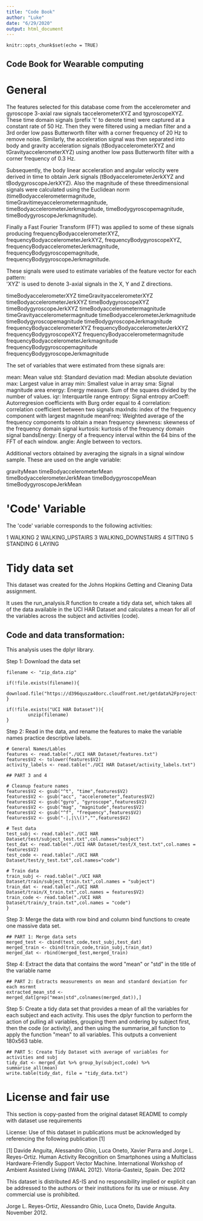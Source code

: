 ```yaml
---
title: "Code Book"
author: "Luke"
date: "6/29/2020"
output: html_document
---
```


```{r setup, include=FALSE}
knitr::opts_chunk$set(echo = TRUE)
```
## Code Book for Wearable computing

# General
The features selected for this database come from the accelerometer and gyroscope 3-axial raw signals taccelerometerXYZ and tgyroscopeXYZ. These time domain signals (prefix 't' to denote time) were captured at a constant rate of 50 Hz. Then they were filtered using a median filter and a 3rd order low pass Butterworth filter with a corner frequency of 20 Hz to remove noise. Similarly, the acceleration signal was then separated into body and gravity acceleration signals (tBodyaccelerometerXYZ and tGravityaccelerometerXYZ) using another low pass Butterworth filter with a corner frequency of 0.3 Hz. 

Subsequently, the body linear acceleration and angular velocity were derived in time to obtain Jerk signals (tBodyaccelerometerJerkXYZ and tBodygyroscopeJerkXYZ). Also the magnitude of these threedimensional signals were calculated using the Euclidean norm (timeBodyaccelerometermagnitude, timeGravitimeyaccelerometermagnitude, timeBodyaccelerometerJerkmagnitude, timeBodygyroscopemagnitude, timeBodygyroscopeJerkmagnitude). 

Finally a Fast Fourier Transform (FFT) was applied to some of these signals producing frequencyBodyaccelerometerXYZ, frequencyBodyaccelerometerJerkXYZ, frequencyBodygyroscopeXYZ, frequencyBodyaccelerometerJerkmagnitude, frequencyBodygyroscopemagnitude, frequencyBodygyroscopeJerkmagnitude.

These signals were used to estimate variables of the feature vector for each pattern:  
'XYZ' is used to denote 3-axial signals in the X, Y and Z directions.

timeBodyaccelerometerXYZ
timeGravityaccelerometerXYZ
timeBodyaccelerometerJerkXYZ
timeBodygyroscopeXYZ
timeBodygyroscopeJerkXYZ
timeBodyaccelerometermagnitude
timeGravityaccelerometermagnitude
timeBodyaccelerometerJerkmagnitude
timeBodygyroscopemagnitude
timeBodygyroscopeJerkmagnitude
frequencyBodyaccelerometerXYZ
frequencyBodyaccelerometerJerkXYZ
frequencyBodygyroscopeXYZ
frequencyBodyaccelerometermagnitude
frequencyBodyaccelerometerJerkmagnitude
frequencyBodygyroscopemagnitude
frequencyBodygyroscopeJerkmagnitude

The set of variables that were estimated from these signals are: 

mean: Mean value
std: Standard deviation
mad: Median absolute deviation 
max: Largest value in array
min: Smallest value in array
sma: Signal magnitude area
energy: Energy measure. Sum of the squares divided by the number of values. 
iqr: Interquartile range 
entropy: Signal entropy
arCoeff: Autorregresion coefficients with Burg order equal to 4
correlation: correlation coefficient between two signals
maxInds: index of the frequency component with largest magnitude
meanFreq: Weighted average of the frequency components to obtain a mean frequency
skewness: skewness of the frequency domain signal 
kurtosis: kurtosis of the frequency domain signal 
bandsEnergy: Energy of a frequency interval within the 64 bins of the FFT of each window.
angle: Angle between to vectors.

Additional vectors obtained by averaging the signals in a signal window sample. These are used on the angle variable:

gravityMean
timeBodyaccelerometerMean
timeBodyaccelerometerJerkMean
timeBodygyroscopeMean
timeBodygyroscopeJerkMean

# 'Code' Variable
The 'code' variable corresponds to the following activities:

1 WALKING
2 WALKING_UPSTAIRS
3 WALKING_DOWNSTAIRS
4 SITTING
5 STANDING
6 LAYING


# Tidy data set
This dataset was created for the Johns Hopkins Getting and Cleaning Data assignment. 

It uses the run_analysis.R function to create a tidy data set, which takes all of the data available in the UCI HAR Dataset and calculates a mean for all of the variables across the subject and activities (code).

## Code and data transformation:

This analysis uses the dplyr library. 

Step 1: Download the data set

```{r eval=FALSE}
filename <- "zip_data.zip"

if(!file.exists(filename)){
        download.file("https://d396qusza40orc.cloudfront.net/getdata%2Fprojectfiles%2FUCI%20HAR%20Dataset.zip",destfile=filename,method="curl")
}

if(!file.exists("UCI HAR Dataset")){
        unzip(filename)
}
```

Step 2: Read in the data, and rename the features to make the variable names practice descriptive labels. 

```{r eval=FALSE}
# General Names/Lables
features <- read.table("./UCI HAR Dataset/features.txt")
features$V2 <- tolower(features$V2)
activity_labels <- read.table("./UCI HAR Dataset/activity_labels.txt")

## PART 3 and 4

# Cleanup feature names
features$V2 <- gsub("^t", "time",features$V2)
features$V2 <- gsub("acc", "accelerometer",features$V2)
features$V2 <- gsub("gyro", "gyroscope",features$V2)
features$V2 <- gsub("mag", "magnitude",features$V2)
features$V2 <- gsub("^f", "frequency",features$V2)
features$V2 <- gsub("-|,|\\()","",features$V2)

# Test data
test_subj <- read.table("./UCI HAR Dataset/test/subject_test.txt",col.names="subject")
test_dat <- read.table("./UCI HAR Dataset/test/X_test.txt",col.names = features$V2)
test_code <- read.table("./UCI HAR Dataset/test/y_test.txt",col.names="code")

# Train data
train_subj <- read.table("./UCI HAR Dataset/train/subject_train.txt",col.names = "subject")
train_dat <- read.table("./UCI HAR Dataset/train/X_train.txt",col.names = features$V2)
train_code <- read.table("./UCI HAR Dataset/train/y_train.txt",col.names = "code")
}
```

Step 3: Merge the data with row bind and column bind functions to create one massive data set.

```{r eval=FALSE}
## PART 1: Merge data sets
merged_test <- cbind(test_code,test_subj,test_dat)
merged_train <- cbind(train_code,train_subj,train_dat)
merged_dat <- rbind(merged_test,merged_train)
```

Step 4: Extract the data that contains the word "mean" or "std" in the title of the variable name

```{r eval=FALSE}
## PART 2: Extracts measurements on mean and standard deviation for each msrmnt
extracted_mean_std <- merged_dat[grep("mean|std",colnames(merged_dat)),]
```

Step 5: Create a tidy data set that provides a mean of all the variables for each subject and each activity. This uses the dplyr function to perform the action of pulling all variables, grouping them and ordering by subject first, then the code (or activity), and then using the summarise_all function to apply the function "mean" to all variables. This outputs a convenient 180x563 table.

```{r eval=FALSE}
## PART 5: Create Tidy Dataset with average of variables for activities and subj
tidy_dat <- merged_dat %>% group_by(subject,code) %>% summarise_all(mean)
write.table(tidy_dat, file = "tidy_data.txt")
```

# License and fair use
This section is copy-pasted from the original dataset README to comply with dataset use requirements

License:
Use of this dataset in publications must be acknowledged by referencing the following publication [1] 

[1] Davide Anguita, Alessandro Ghio, Luca Oneto, Xavier Parra and Jorge L. Reyes-Ortiz. Human Activity Recognition on Smartphones using a Multiclass Hardware-Friendly Support Vector Machine. International Workshop of Ambient Assisted Living (IWAAL 2012). Vitoria-Gasteiz, Spain. Dec 2012

This dataset is distributed AS-IS and no responsibility implied or explicit can be addressed to the authors or their institutions for its use or misuse. Any commercial use is prohibited.

Jorge L. Reyes-Ortiz, Alessandro Ghio, Luca Oneto, Davide Anguita. November 2012.
